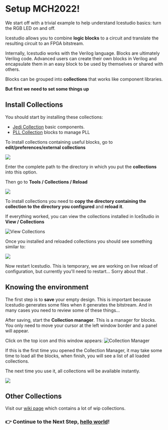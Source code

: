 # Setup MCH2022!

We start off with a trivial example to help understand Icestudio basics: turn
the RGB LED on and off.

Icestudio allows you to combine **logic blocks** to a circuit and translate the
resulting circuit to an FPGA bitstream.

Internally, Icestudio works with the Verilog language. Blocks are ultimately
Verilog code.  Advanced users can create their own blocks in Verilog and
encapsulate them in an easy block to be used by themselves or shared with
others.

Blocks can be grouped into **collections** that works like component
libraries.

**But first we need to set some things up**

## Install Collections

You should start by installing these collections:

* [Jedi Collection](https://github.com/FPGAwars/Collection-Jedi) basic components.
* [PLL Collection](https://github.com/FPGAwars/icePLL) blocks to manage PLL

To install collections containing useful blocks, go to
**edit/preferences/external collections**

![](assets/01_setup/01.png)


Enter the complete path to the directory in which you put the **collections**
into this option.

Then go to **Tools / Collections / Reload**


![](assets/01_setup/02.png)


To install collections you need to **copy the directory containing the collection
to the directory you configured** and **reload it**.

If everything worked, you can view the collections installed in IceStudio in **View /
Collections**

![View Collections](assets/01_setup/03.png)



Once you installed and reloaded collections you should see something similar
to:

![](assets/01_setup/04.png)

Now restart Icestudio. This is temporary, we are working on live reload of
configuration, but currently you'll need to restart... Sorry about that .


## Knowing the environment

The first step is to **save** your empty design. This is important because
Icestudio generates some files when it generates the bitstream. And in many
cases you need to review some of these things...

After saving, start the **Collection manager**. This is a manager for blocks.
You only need to move your cursor at the left window border and a panel
will appear.

Click on the top icon and this window appears:
![Collection Manager](assets/01_setup/05.png)

If this is the first time you opened the Collection Manager, it may take some
time to load all the blocks, when finish, you will see a list of all loaded
collections.

The next time you use it, all collections will be available instantly.

![](assets/01_setup/06.png)


## Other Collections

Visit our [wiki page](https://github.com/FPGAwars/icestudio/wiki) which contains
a lot of wip collections.


### :point_right: Continue to the Next Step, [hello world](02_hello_world.md)!

